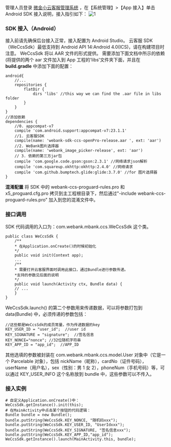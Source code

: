 管理人员登录 [微金小云客服管理系统](https://ics.webank.com) ，在【系统管理】>【App 接入】单击 Android SDK 接入说明，接入指引如下：
![1](//mc.qcloudimg.com/static/img/e780a5c87f7dd26b80a4fad5ac05ae63/image.png)
### SDK 接入（Android）
接入前请先确保后台接入正常，接入配置为 Android Studio。
云客服 SDK（WeCcsSdk）最低支持到 Android API 14:Android 4.0(ICS)，请在构建项目时注意。
WeCcsSdk 将以 AAR 文件的形式提供。
需要添加下面文档中所示的依赖(将提供的两个 aar 文件加入到 App 工程的'libs'文件夹下面，并且在 **build.gradle** 中添加下面的配置：

```
android{
	//...
	repositories {
		flatDir {
			dirs 'libs' //this way we can find the .aar file in libs folder
		}
	}
}
//添加依赖
dependencies {
	//0. appcompat-v7
	compile 'com.android.support:appcompat-v7:23.1.1'
	//1. 云客服SDK
	compile(name: 'webank-sdk-ccs-openPro-release.aar ', ext: 'aar')
	//2. WeBank图片选择器
	compile(name: 'webank_image_picker-release', ext: 'aar')
	// 3. 依赖的第三方jar包
	compile 'com.google.code.gson:gson:2.3.1' //网络请求json解析
	compile 'com.squareup.okhttp:okhttp:2.4.0' //网络请求
	compile 'com.github.bumptech.glide:glide:3.7.0' //for 图片选择器
}
```
**混淆配置**
将 SDK 中的 webank-ccs-proguard-rules.pro 和 x5_proguard.cfg.pro 拷贝到主工程根目录下，然后通过"-include webank-ccs-proguard-rules.pro" 加入到您的混淆文件中。
### 接口调用
SDK 代码调用的入口为：com.webank.mbank.ccs.WeCcsSdk 这个类。

```
public class WeCcsSdk {
	/**
	* 在Application.onCreate()的时候初始化
	*/
	public void init(Context app);
	...
	/**
	* 需要打开云客服界面时调用此接口，通过Bundle进行参数传递。
	*支持的参数见后面的说明
	*/
	public void launch(Activity ctx, Bundle data) {
	// ...
	}
}
```
WeCcsSdk.launch() 的第二个参数用来传递数据，可以将参数打包到 data(Bundle) 中，必须传递的参数包括：

```
//这些都是WeCcsSdk的成员常量，作为传递数据的key
KEY_USER_ID = "user_id";  //user id                   
KEY_SIGNATURE = "signature";  //签名信息
KEY_NONCE="nonce"; //32位随机字符串
KEY_APP_ID = "app_id";  //APP_ID 
```
其他选填的参数被封装在 com.webank.mbank.ccs.model.User 对象中（它是一个 Parcelable 对象），包括 nickName（昵称），cardNo（证件号码），userName（用户名），sex（性别：男 1 女 2），phoneNum（手机号码）等，可以通过 KEY_USER_INFO 这个名称放到 bundle 中，这些参数可以不传入。
### 接入实例

```
# 自定义Application.onCreate()中：
WeCcsSdk.getInstance().init(this);
# 在MainActivity中点击某个按钮的代码逻辑：
Bundle bundle = new Bundle();
bundle.putString(WeCcsSdk.KEY_NONCE, "随机码xxx");
bundle.putString(WeCcsSdk.KEY_USER_ID, "UserIdxxx");
bundle.putString(WeCcsSdk.KEY_SIGNATURE, "签名信息xxx");
bundle.putString(WeCcsSdk.KEY_APP_ID,"app_id");
WeCcsSdk.getInstance().launch(MainActivity.this, bundle);  
```